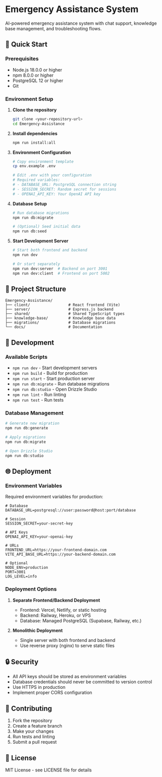 # Emergency Assistance System

AI-powered emergency assistance system with chat support, knowledge base management, and troubleshooting flows.

## 🚀 Quick Start

### Prerequisites

- Node.js 18.0.0 or higher
- npm 8.0.0 or higher
- PostgreSQL 12 or higher
- Git

### Environment Setup

1. **Clone the repository**
   ```bash
   git clone <your-repository-url>
   cd Emergency-Assistance
   ```

2. **Install dependencies**
   ```bash
   npm run install:all
   ```

3. **Environment Configuration**
   ```bash
   # Copy environment template
   cp env.example .env
   
   # Edit .env with your configuration
   # Required variables:
   # - DATABASE_URL: PostgreSQL connection string
   # - SESSION_SECRET: Random secret for sessions
   # - OPENAI_API_KEY: Your OpenAI API key
   ```

4. **Database Setup**
   ```bash
   # Run database migrations
   npm run db:migrate
   
   # (Optional) Seed initial data
   npm run db:seed
   ```

5. **Start Development Server**
   ```bash
   # Start both frontend and backend
   npm run dev
   
   # Or start separately
   npm run dev:server  # Backend on port 3001
   npm run dev:client  # Frontend on port 5002
   ```

## 📁 Project Structure

```
Emergency-Assistance/
├── client/                 # React frontend (Vite)
├── server/                 # Express.js backend
├── shared/                 # Shared TypeScript types
├── knowledge-base/         # Knowledge base data
├── migrations/             # Database migrations
└── docs/                   # Documentation
```

## 🔧 Development

### Available Scripts

- `npm run dev` - Start development servers
- `npm run build` - Build for production
- `npm run start` - Start production server
- `npm run db:migrate` - Run database migrations
- `npm run db:studio` - Open Drizzle Studio
- `npm run lint` - Run linting
- `npm run test` - Run tests

### Database Management

```bash
# Generate new migration
npm run db:generate

# Apply migrations
npm run db:migrate

# Open Drizzle Studio
npm run db:studio
```

## 🌐 Deployment

### Environment Variables

Required environment variables for production:

```env
# Database
DATABASE_URL=postgresql://user:password@host:port/database

# Session
SESSION_SECRET=your-secret-key

# API Keys
OPENAI_API_KEY=your-openai-key

# URLs
FRONTEND_URL=https://your-frontend-domain.com
VITE_API_BASE_URL=https://your-backend-domain.com

# Optional
NODE_ENV=production
PORT=3001
LOG_LEVEL=info
```

### Deployment Options

1. **Separate Frontend/Backend Deployment**
   - Frontend: Vercel, Netlify, or static hosting
   - Backend: Railway, Heroku, or VPS
   - Database: Managed PostgreSQL (Supabase, Railway, etc.)

2. **Monolithic Deployment**
   - Single server with both frontend and backend
   - Use reverse proxy (nginx) to serve static files

## 🔒 Security

- All API keys should be stored as environment variables
- Database credentials should never be committed to version control
- Use HTTPS in production
- Implement proper CORS configuration

## 📝 Contributing

1. Fork the repository
2. Create a feature branch
3. Make your changes
4. Run tests and linting
5. Submit a pull request

## 📄 License

MIT License - see LICENSE file for details